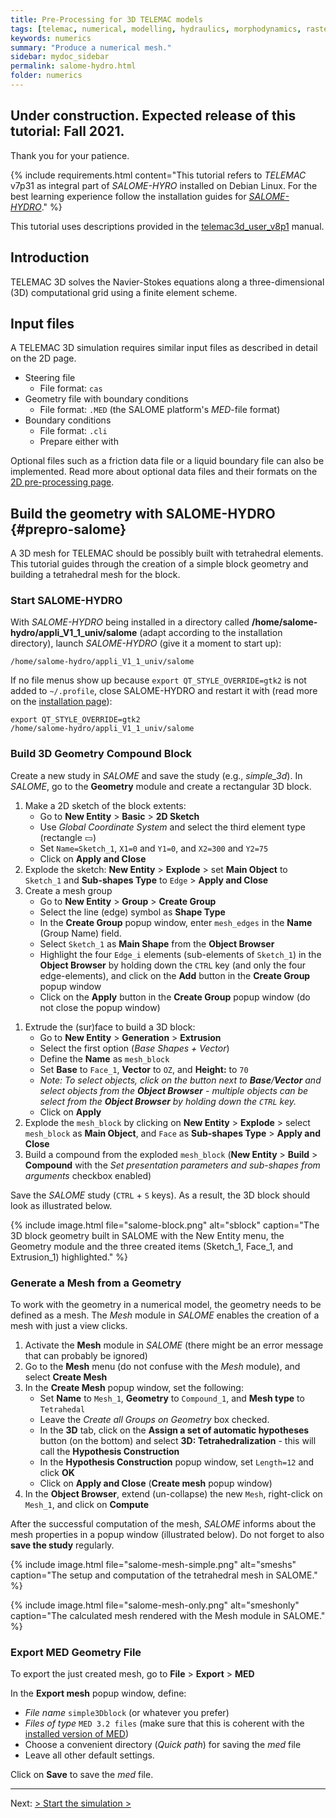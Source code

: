```yaml
---
title: Pre-Processing for 3D TELEMAC models
tags: [telemac, numerical, modelling, hydraulics, morphodynamics, raster, shapefile, qgis, hydraulics, tin]
keywords: numerics
summary: "Produce a numerical mesh."
sidebar: mydoc_sidebar
permalink: salome-hydro.html
folder: numerics
---
```


## Under construction. Expected release of this tutorial: Fall 2021.

Thank you for your patience.

{% include requirements.html content="This tutorial refers to *TELEMAC* v7p31 as integral part of *SALOME-HYRO* installed on Debian Linux. For the best learning experience follow the installation guides for [*SALOME-HYDRO*](install-telemac.html#salome-hydro)." %}

This tutorial uses descriptions provided in the [telemac3d_user_v8p1](http://ot-svn-public:telemac1*@svn.opentelemac.org/svn/opentelemac/tags/v8p1r2/documentation/telemac2d/user/telemac3d_user_v8p1.pdf) manual.

## Introduction

TELEMAC 3D solves the Navier-Stokes equations along a three-dimensional (3D) computational grid using a finite element scheme. 

## Input files

A TELEMAC 3D simulation requires similar input files as described in detail on the 2D page.

* Steering file 
    + File format: `cas`
* Geometry file with boundary conditions
    + File format: `.MED` (the SALOME platform's *MED*-file format)
* Boundary conditions
    + File format: `.cli`
    + Prepare either with

Optional files such as a friction data file or a liquid boundary file can also be implemented. Read more about optional data files and their formats on the [2D pre-processing page](tm2d-pre.html#optionals).



## Build the geometry with SALOME-HYDRO {#prepro-salome}

A 3D mesh for TELEMAC should be possibly built with tetrahedral elements. This tutorial guides through the creation of a simple block geometry and building a tetrahedral mesh for the block.

### Start SALOME-HYDRO
With *SALOME-HYDRO* being installed in a directory called **/home/salome-hydro/appli_V1_1_univ/salome** (adapt according to the installation directory), launch *SALOME-HYDRO* (give it a moment to start up):

```
/home/salome-hydro/appli_V1_1_univ/salome
```

If no file menus show up because `export QT_STYLE_OVERRIDE=gtk2` is not added to `~/.profile`, close SALOME-HYDRO and restart it with (read more on the [installation page](install-telemac.html#mod-profile)):

```
export QT_STYLE_OVERRIDE=gtk2
/home/salome-hydro/appli_V1_1_univ/salome
```












### Build 3D Geometry Compound Block

Create a new study in *SALOME* and save the study (e.g., *simple_3d*). In *SALOME*, go to the **Geometry** module and create a rectangular 3D block.

1. Make a 2D sketch of the block extents:
    * Go to **New Entity** > **Basic** > **2D Sketch**
    * Use *Global Coordinate System*  and select the third element type (rectangle &#9645;)
    * Set `Name=Sketch_1`, `X1=0` and `Y1=0`, and `X2=300` and `Y2=75`
    * Click on **Apply and Close**
1. Explode the sketch: **New Entity** > **Explode** > set **Main Object** to `Sketch_1` and **Sub-shapes Type** to `Edge` > **Apply and Close**
1. Create a mesh group
    * Go to **New Entity** > **Group** > **Create Group**
    * Select the line (edge) symbol as **Shape Type**
    * In the **Create Group** popup window, enter `mesh_edges` in the **Name** (Group Name) field. 
    * Select `Sketch_1` as **Main Shape** from the **Object Browser**
    * Highlight the four `Edge_i` elements (sub-elements of `Sketch_1`) in the **Object Browser** by holding down the `CTRL` key (and only the four edge-elements), and click on the **Add** button in the **Create Group** popup window
    * Click on the **Apply** button in the **Create Group** popup window (do not close the popup window)
 <!--
1. Create a boundary group
    * In the still opened **Create Group** popup window, select the line (edge) symbol as **Shape Type**
    * In the **Create Group** popup window, enter `boundary_edges` in the **Name** (Group Name) field. 
    * Select `Sketch_1` as **Main Shape** from the **Object Browser**
    * Highlight the `Edge_1` and `Edge_4` elements in the **Object Browser** by holding down the `CTRL` key, and click on the **Add** button in the **Create Group** popup window
    * Click on the **Apply and Close** button in the **Create Group** popup window-->
1. Extrude the (sur)face to build a 3D block:
    * Go to **New Entity** > **Generation** > **Extrusion**
    * Select the first option (*Base Shapes + Vector*)
    * Define the **Name** as `mesh_block`
    * Set **Base** to `Face_1`, **Vector** to `OZ`, and **Height:** to `70` 
    * *Note: To select objects, click on the button next to **Base**/**Vector** and select objects from the **Object Browser** - multiple objects can be select from the **Object Browser** by holding down the `CTRL` key.*
    * Click on **Apply**
1. Explode the `mesh_block` by clicking on **New Entity** > **Explode** > select `mesh_block` as **Main Object**, and `Face` as **Sub-shapes Type** >  **Apply and Close**
1. Build a compound from the exploded `mesh_block` (**New Entity** > **Build** > **Compound** with the *Set presentation parameters and sub-shapes from arguments* checkbox enabled)

Save the *SALOME* study (`CTRL` + `S` keys). As a result, the 3D block should look as illustrated below. 

{% include image.html file="salome-block.png" alt="sblock" caption="The 3D block geometry built in SALOME with the New Entity menu, the Geometry module and the three created items (Sketch_1, Face_1, and Extrusion_1) highlighted." %}

### Generate a Mesh from a Geometry

To work with the geometry in a numerical model, the geometry needs to be defined as a mesh. The *Mesh* module in *SALOME* enables the creation of a mesh with just a view clicks.

1. Activate the **Mesh** module in *SALOME* (there might be an error message that can probably be ignored)
1. Go to the **Mesh** menu (do not confuse with the *Mesh* module), and select **Create Mesh**
1. In the **Create Mesh** popup window, set the following:
    * Set **Name** to `Mesh_1`, **Geometry** to `Compound_1`, and **Mesh type** to `Tetrahedal`
    * Leave the *Create all Groups on Geometry* box checked.
    * In the **3D** tab, click on the **Assign a set of automatic hypotheses** button (on the bottom) and select **3D: Tetrahedralization** -  this will call the **Hypothesis Construction**
    * In the **Hypothesis Construction** popup window, set `Length=12` and click **OK**
    * Click on **Apply and Close** (**Create mesh** popup window)
1. In the **Object Browser**, extend (un-collapse) the new `Mesh`, right-click on `Mesh_1`, and click on **Compute**

After the successful computation of the mesh, *SALOME* informs about the mesh properties in a popup window (illustrated below). Do not forget to also **save the study** regularly.
    
{% include image.html file="salome-mesh-simple.png" alt="smeshs" caption="The setup and computation of the tetrahedral mesh in SALOME." %}

{% include image.html file="salome-mesh-only.png" alt="smeshonly" caption="The calculated mesh rendered with the Mesh module in SALOME." %}

### Export MED Geometry File

To export the just created mesh, go to **File** > **Export** > **MED**

In the **Export mesh** popup window, define:
* *File name* `simple3Dblock` (or whatever you prefer)
* *Files of type* `MED 3.2 files` (make sure that this is coherent with the [installed version of MED](install-telemac.html#med-hdf))
* Choose a convenient directory (*Quick path*) for saving the *med* file
* Leave all other default settings.

Click on **Save** to save the *med* file.

***

Next: [> Start the simulation >](tm-run.html)
